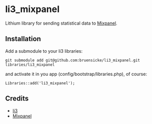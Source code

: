 # li3_mixpanel

Lithium library for sending statistical data to [Mixpanel](https://mixpanel.com).

## Installation

Add a submodule to your li3 libraries:

	git submodule add git@github.com:bruensicke/li3_mixpanel.git libraries/li3_mixpanel

and activate it in you app (config/bootstrap/libraries.php), of course:

	Libraries::add('li3_mixpanel');

## Credits

* [li3](http://www.lithify.me)
* [Mixpanel](https://mixpanel.com)



